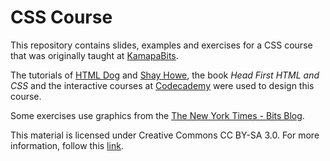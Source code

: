 CSS Course
=========

This repository contains slides, examples and exercises for a  CSS course that was originally taught at [KamapaBits](http://kampabits.org).

The tutorials of [HTML Dog](http://htmldog.com/) and [Shay Howe](http://learn.shayhowe.com/), the book *Head First HTML and CSS* and the interactive courses at [Codecademy](http://www.codecademy.com) were used to design this course.

Some exercises use graphics from the [The New York Times - Bits Blog](http://bits.blogs.nytimes.com/).

This material is licensed under Creative Commons CC BY-SA 3.0. For more
information, follow this [link](http://creativecommons.org/licenses/by-sa/3.0/).
